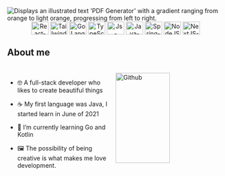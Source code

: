 <link rel="stylesheet" href="https://cdn.jsdelivr.net/gh/devicons/devicon@v2.15.1/devicon.min.css">

<picture>
  <source media="(prefers-color-scheme: light)" srcset="https://github.com/user-attachments/assets/c55a3efc-27bd-4a84-8ac3-cd3a85eb6d4a">
  <source media="(prefers-color-scheme: dark)" srcset="https://github.com/user-attachments/assets/56880290-1125-498b-b321-08d0241b20bf">
  <img alt="Displays an illustrated text 'PDF Generator' with a gradient ranging from orange to light orange, progressing from left to right." src="https://github.com/user-attachments/assets/e68ccbaa-b037-4cbb-83f4-bb5e46c168ca">
</picture>
    
<div align="center">

<img align="center" alt="React-logo" height="30" width="40" src="https://cdn.jsdelivr.net/gh/devicons/devicon@latest/icons/react/react-original.svg" title=React />
<img align="center" alt="Tailwind-logo" height="30" width="40" src="https://cdn.jsdelivr.net/gh/devicons/devicon@latest/icons/tailwindcss/tailwindcss-original.svg" title=Tailwind />
<img align="center" alt="GoLang-logo" height="30" width="40" src="https://cdn.jsdelivr.net/gh/devicons/devicon@latest/icons/go/go-original-wordmark.svg" title=GoLang />
<img align="center" alt="TypeScript-logo" height="30" width="40" src="https://cdn.jsdelivr.net/gh/devicons/devicon/icons/typescript/typescript-plain.svg" title=TypeScript />
<img align="center" alt="Js-Logo" height="30" width="40" src="https://cdn.jsdelivr.net/gh/devicons/devicon/icons/javascript/javascript-original.svg" title=JavaScript />
<img align="center" alt="Java-Logo" height="30" width="40" src="https://cdn.jsdelivr.net/gh/devicons/devicon@latest/icons/java/java-plain.svg" title=Java /> 
<img align="center" alt="Spring-Logo" height="30" width="40" src="https://cdn.jsdelivr.net/gh/devicons/devicon@latest/icons/spring/spring-original-wordmark.svg" title=Spring-Boot />
<img align="center" alt="NodeJS-logo" height="30" width="40" src="https://cdn.jsdelivr.net/gh/devicons/devicon/icons/nodejs/nodejs-original.svg" title=NodeJS />
<img align="center" alt="NextJS-logo" height="30" width="40" src="https://cdn.jsdelivr.net/gh/devicons/devicon/icons/nextjs/nextjs-original.svg" title=NextJS /> 

</div>

## About me          
<br>

<img width="50%" height="210em" align="right" alt="Github" src="https://github-readme-stats.vercel.app/api/top-langs/?username=Norrels&layout=compact&langs_count=7&theme=swift"/>

- 🤓 A full-stack developer who likes to create beautiful things

- :coffee: My first language was Java, I started learn in June of 2021

- :blue_book:  I’m currently learning Go and Kotlin

- 🖼️ The possibility of being creative is what makes me love development.

